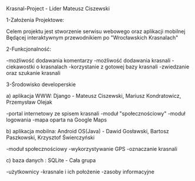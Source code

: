 Krasnal-Project - Lider Mateusz Ciszewski

 1-Założenia Projektowe:

Celem projektu jest stworzenie serwisu webowego oraz aplikacji mobilnej Będącej interaktywnym przewodnikiem po "Wrocławskich Krasnalach"

 2-Funkcjonalność:

-możliwość dodawania komentarzy 
-możliwość dodawania krasnali 
-ciekawostki o krasnalach 
-korzystanie z gotowej bazy krasnali 
-zwiedzanie oraz szukanie krasnali

 3-Środowisko developerskie

a) aplikacja WWW: Django - Mateusz Ciszewski, Mariusz Kondratowicz, Przemysław Olejak

-portal internetowy ze spisem krasnali 
-moduł "społecznościowy" 
-moduł logowania 
-mapa oparta na Google Maps

b) aplikacja mobilna: Android OS(Java) - Dawid Gosławski, Bartosz Paszkowski, Krzysztof Świerczyński

-moduł społecznościowy 
-wykorzystywanie GPS 
-oznaczanie krasnali

c) baza danych : SQLite - Cała grupa

-użytkownicy 
-krasnale i ich położenie 
-zasoby informacyjne
